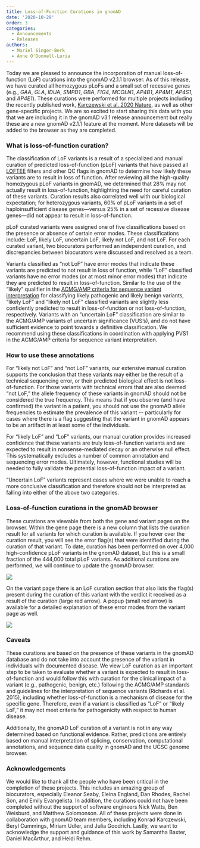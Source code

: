 ```yaml
---
title: Loss-of-Function Curations in gnomAD
date: '2020-10-29'
order: 3
categories:
  - Announcements
  - Releases
authors:
  - Moriel Singer-Berk
  - Anne O'Donnell-Luria
---
```

Today we are pleased to announce the incorporation of manual loss-of-function (LoF) curations into the gnomAD v2.1.1 browser. As of this release, we have curated all homozygous pLoFs and a small set of recessive genes (e.g., *GAA*, *GLA*, *IDUA*, *SMPD1*, *GBA*, *FIG4*, *MCOLN1*, *AP4B1*, *AP4M1*, *AP4S1*, and *AP4E1*). These curations were performed for multiple projects including the recently published work, [Karczewski et al. 2020 Nature](https://www.nature.com/articles/s41576-020-0255-7), as well as other gene-specific projects. We are so excited to start sharing this data with you that we are including it in the gnomAD v3.1 release announcement but really these are a new gnomAD v2.1.1 feature at the moment. More datasets will be added to the browser as they are completed.

<!-- end_excerpt -->

### What is loss-of-function curation?

The classification of LoF variants is a result of a specialized and manual curation of predicted loss-of-function (pLoF) variants that have passed all [LOFTEE](https://github.com/konradjk/loftee) filters and other QC flags in gnomAD to determine how likely these variants are to result in loss of function. After reviewing all the high-quality homozygous pLoF variants in gnomAD, we determined that 28% may not actually result in loss-of-function, highlighting the need for careful curation of these variants. Curation results also correlated well with our biological expectation; for heterozygous variants, 60% of pLoF variants in a set of haploinsufficient disease genes—versus 25% in a set of recessive disease genes—did not appear to result in loss-of-function.

pLoF curated variants were assigned one of five classifications based on the presence or absence of certain error modes. These classifications include: LoF, likely LoF, uncertain LoF, likely not LoF, and not LoF. For each curated variant, two biocurators performed an independent curation, and discrepancies between biocurators were discussed and resolved as a team.

Variants classified as “not LoF” have error modes that indicate these variants are predicted to not result in loss of function, while “LoF” classified variants have no error modes (or at most minor error modes) that indicate they are predicted to result in loss-of-function. Similar to the use of the “likely” qualifier in the [ACMG/AMP criteria for sequence variant interpretation](https://www.nature.com/articles/gim201530) for classifying likely pathogenic and likely benign variants, “likely LoF” and “likely not LoF” classified variants are slightly less confidently predicted to result in loss-of-function or not loss-of-function, respectively. Variants with an “uncertain LoF” classification are similar to the ACMG/AMP variants of uncertain significance (VUS’s), and do not have sufficient evidence to point towards a definitive classification. We recommend using these classifications in coordination with applying PVS1 in the ACMG/AMP criteria for sequence variant interpretation.

### How to use these annotations

For “likely not LoF” and “not LoF” variants, our extensive manual curation supports the conclusion that these variants may either be the result of a technical sequencing error, or their predicted biological effect is not loss-of-function. For those variants with technical errors that are also deemed “not LoF,” the allele frequency of these variants in gnomAD should not be considered the true frequency. This means that if you observe (and have confirmed) the variant in a patient, you should not use the gnomAD allele frequencies to estimate the prevalence of this variant -- particularly for cases where there is a flag suggesting that the variant in gnomAD appears to be an artifact in at least some of the individuals.

For “likely LoF” and “LoF” variants, our manual curation provides increased confidence that these variants are truly loss-of-function variants and are expected to result in nonsense-mediated decay or an otherwise null effect. This systematically excludes a number of common annotation and sequencing error modes. Ultimately, however, functional studies will be needed to fully validate the potential loss-of-function impact of a variant.

“Uncertain LoF” variants represent cases where we were unable to reach a more conclusive classification and therefore should not be interpreted as falling into either of the above two categories.

### Loss-of-function curations in the gnomAD browser

These curations are viewable from both the gene and variant pages on the browser. Within the gene page there is a new column that lists the curation result for all variants for which curation is available. If you hover over the curation result, you will see the error flag(s) that were identified during the curation of that variant. To date, curation has been performed on over 4,000 high-confidence pLoF variants in the gnomAD dataset, but this is a small fraction of the 444,000 total pLoF variants. As additional curations are performed, we will continue to update the gnomAD browser.

![](https://storage.googleapis.com/gnomad-blog-assets/2020/10/curation1_zoom.png)

On the variant page there is an LoF curation section that also lists the flag(s) present during the curation of this variant with the verdict it received as a result of the curation (large red arrow). A popup (small red arrow) is available for a detailed explanation of these error modes from the variant page as well.

![](https://storage.googleapis.com/gnomad-blog-assets/2020/10/curation2.png)

### Caveats

These curations are based on the presence of these variants in the gnomAD database and do not take into account the presence of the variant in individuals with documented disease. We view LoF curation as an important step to be taken to evaluate whether a variant is expected to result in loss-of-function and would follow this with curation for the clinical impact of a variant (e.g., pathogenic, benign, etc.) following the ACMG/AMP standards and guidelines for the interpretation of sequence variants (Richards et al. 2015), including whether loss-of-function is a mechanism of disease for the specific gene. Therefore, even if a variant is classified as “LoF” or “likely LoF,” it may not meet criteria for pathogenicity with respect to human disease.

Additionally, the gnomAD LoF curation of a variant is not in any way determined based on functional evidence. Rather, predictions are entirely based on manual interpretation of splicing, conservation, computational annotations, and sequence data quality in gnomAD and the UCSC genome browser.

### Acknowledgements

We would like to thank all the people who have been critical in the completion of these projects. This includes an amazing group of biocurators, especially Eleanor Seaby, Eleina England, Dan Rhodes, Rachel Son, and Emily Evangelista. In addition, the curations could not have been completed without the support of software engineers Nick Watts, Ben Weisburd, and Matthew Solomonson. All of these projects were done in collaboration with gnomAD team members, including Konrad Karczewski, Beryl Cummings, Miriam Udler, and Julia Goodrich. Lastly, we want to acknowledge the support and guidance of this work by Samantha Baxter, Daniel MacArthur, and Heidi Rehm.
